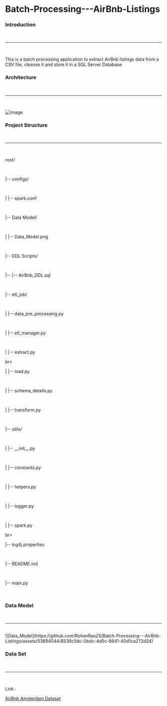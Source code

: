 # Batch-Processing---AirBnb-Listings
<h3>Introduction</h3></br><hr></br>
 <p>This is a batch processing application to extract AirBnb listings data from a  CSV file, cleanse it and store it in a SQL Server Database</p>

 <h3>Architecture</h3></br><hr></br>

 ![image](https://github.com/RohanRao25/Batch-Processing---AirBnb-Listings/assets/53894044/821a161c-2259-4a69-9d8e-2d7559879d3f)


<h3>Project Structure</h3></br><hr></br>
<p>root/</p></br>
 <p>|-- configs/</p></br>
 <p>|   |-- spark.conf</p></br>
 <p>|-- Data Model/</p></br>
 <p>|   |-- Data_Model.png</p></br>
 <p>|-- DDL Scripts/</p></br>
 <p>|-- |-- AirBnb_DDL.sql</p></br>
 <p>|-- etl_job/</p></br>
 <p>|   |-- data_pre_processing.py</p></br>
 <p>|   |-- etl_manager.py</p></br>
 <p>|   |-- extract.py</p>br>
 <p>|   |-- load.py</p></br>
 <p>|   |-- schema_details.py</p></br>
 <p>|   |-- transform.py</p></br>
 <p>|-- utils/</p></br>
 <p>|   |-- __init__.py</p></br>
 <p>|   |-- constants.py</p></br>
 <p>|   |-- helpers.py</p></br>
 <p>|   |-- logger.py</p></br>
 <p>|   |-- spark.py</p>br>
 <p>|-- log4j.properties</p></br>
 <p>|-- README.md</p></br>
 <p>|-- main.py</p></br>


 <h3>Data Model</h3></br><hr></br>
 ![Data_Model](https://github.com/RohanRao25/Batch-Processing---AirBnb-Listings/assets/53894044/8539c5dc-0bdc-4d5c-8641-40d1ca272d24)

 <h3>Data Set</h3></br><hr></br>
 <p>Link :</p><a href="https://www.kaggle.com/datasets/erikbruin/airbnb-amsterdam">AirBnb Amsterdam Dataset</a>
 




